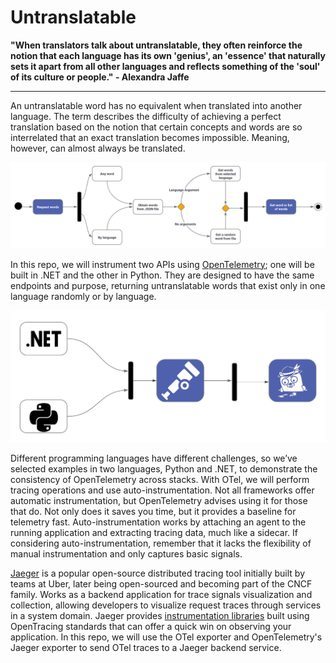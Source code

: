 # Untranslatable

**"When translators talk about untranslatable, they often reinforce the notion that each language has its own 'genius', an 'essence' that naturally sets it apart from all other languages and reflects something of the 'soul' of its culture or people." - Alexandra Jaffe**

---

An untranslatable word has no equivalent when translated into another language. The term describes the difficulty of achieving a perfect translation based on the notion that certain concepts and words are so interrelated that an exact translation becomes impossible. Meaning, however, can almost always be translated.

![alt text](/assets/Activity%20diagram%20-%20Activity%20diagram.png "API diagram")

In this repo, we will instrument two APIs using [OpenTelemetry](https://opentelemetry.io/docs); one will be built in .NET and the other in Python. They are designed to have the same endpoints and purpose, returning untranslatable words that exist only in one language randomly or by language.

![alt text](/assets/Blank%20diagram.png "API diagram")

Different programming languages have different challenges, so we’ve selected examples in two languages, Python and .NET, to demonstrate the consistency of OpenTelemetry across stacks. With OTel, we will perform tracing operations and use auto-instrumentation. Not all frameworks offer automatic instrumentation, but OpenTelemetry advises using it for those that do. Not only does it saves you time, but it provides a baseline for telemetry fast. Auto-instrumentation works by attaching an agent to the running application and extracting tracing data, much like a sidecar. If considering auto-instrumentation, remember that it lacks the flexibility of manual instrumentation and only captures basic signals.

[Jaeger](https://www.jaegertracing.io/) is a popular open-source distributed tracing tool initially built by teams at Uber, later being open-sourced and becoming part of the CNCF family. Works as a backend application for trace signals visualization and collection, allowing developers to visualize request traces through services in a system domain. Jaeger provides [instrumentation libraries](https://opentelemetry.io/docs/reference/specification/trace/sdk_exporters/jaeger/) built using OpenTracing standards that can offer a quick win on observing your application. In this repo, we will use the OTel exporter and OpenTelemetry's Jaeger exporter to send OTel traces to a Jaeger backend service.
